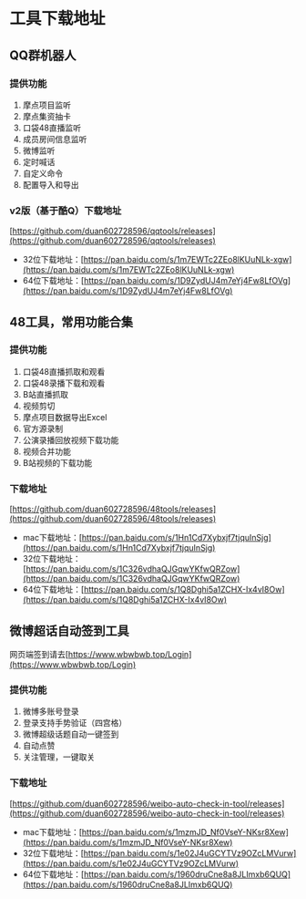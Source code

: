 # 工具下载地址

## QQ群机器人
### 提供功能
1. 摩点项目监听
2. 摩点集资抽卡
3. 口袋48直播监听
4. 成员房间信息监听
5. 微博监听
6. 定时喊话
7. 自定义命令   
8. 配置导入和导出
### v2版（基于酷Q）下载地址
[https://github.com/duan602728596/qqtools/releases](https://github.com/duan602728596/qqtools/releases)   
* 32位下载地址：[https://pan.baidu.com/s/1m7EWTc2ZEo8lKUuNLk-xgw](https://pan.baidu.com/s/1m7EWTc2ZEo8lKUuNLk-xgw)
* 64位下载地址：[https://pan.baidu.com/s/1D9ZydUJ4m7eYj4Fw8LfOVg](https://pan.baidu.com/s/1D9ZydUJ4m7eYj4Fw8LfOVg)

## 48工具，常用功能合集
### 提供功能
1. 口袋48直播抓取和观看   
2. 口袋48录播下载和观看   
3. B站直播抓取   
4. 视频剪切   
5. 摩点项目数据导出Excel   
6. 官方源录制   
7. 公演录播回放视频下载功能   
8. 视频合并功能   
9. B站视频的下载功能
### 下载地址
[https://github.com/duan602728596/48tools/releases](https://github.com/duan602728596/48tools/releases)
* mac下载地址：[https://pan.baidu.com/s/1Hn1Cd7Xybxjf7tjquInSjg](https://pan.baidu.com/s/1Hn1Cd7Xybxjf7tjquInSjg)
* 32位下载地址：[https://pan.baidu.com/s/1C326vdhaQJGqwYKfwQRZow](https://pan.baidu.com/s/1C326vdhaQJGqwYKfwQRZow)
* 64位下载地址：[https://pan.baidu.com/s/1Q8Dghi5a1ZCHX-Ix4vI8Ow](https://pan.baidu.com/s/1Q8Dghi5a1ZCHX-Ix4vI8Ow)

## 微博超话自动签到工具
网页端签到请去[https://www.wbwbwb.top/Login](https://www.wbwbwb.top/Login)
### 提供功能
1. 微博多账号登录   
2. 登录支持手势验证（四宫格）   
3. 微博超级话题自动一键签到   
4. 自动点赞
5. 关注管理，一键取关
### 下载地址
[https://github.com/duan602728596/weibo-auto-check-in-tool/releases](https://github.com/duan602728596/weibo-auto-check-in-tool/releases)
* mac下载地址：[https://pan.baidu.com/s/1mzmJD_Nf0VseY-NKsr8Xew](https://pan.baidu.com/s/1mzmJD_Nf0VseY-NKsr8Xew)
* 32位下载地址：[https://pan.baidu.com/s/1e02J4uGCYTVz9OZcLMVurw](https://pan.baidu.com/s/1e02J4uGCYTVz9OZcLMVurw)
* 64位下载地址：[https://pan.baidu.com/s/1960druCne8a8JLImxb6QUQ](https://pan.baidu.com/s/1960druCne8a8JLImxb6QUQ)
